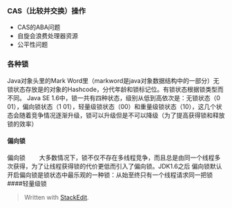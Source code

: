 ### CAS（比较并交换）操作
- CAS的ABA问题
- 自旋会浪费处理器资源
- 公平性问题

### 各种锁
Java对象头里的Mark Word里（markword是java对象数据结构中的一部分）无锁状态存放是的对象的Hashcode，分代年龄和锁标记位。有锁状态根据锁类型而不同。
Java SE 1.6中，锁一共有四种状态，级别从低到高依次是：无锁状态（0 01），偏向锁状态（1 01），轻量级锁状态（00）和重量级锁状态（10），这几个状态会随着竞争情况逐渐升级，锁可以升级但是不可以降级（为了提高获得锁和释放锁的效率）
#### 偏向锁
偏向锁
  大多数情况下，锁不仅不存在多线程竞争，而且总是由同一个线程多次获得，为了让线程获得锁的代价更低而引入了偏向锁。JDK1.6之后 偏向锁默认开启偏向锁是锁状态中最乐观的一种锁：从始至终只有一个线程请求同一把锁
####轻量级锁


> Written with [StackEdit](https://stackedit.io/).
<!--stackedit_data:
eyJoaXN0b3J5IjpbLTEyNDY1OTk5MzVdfQ==
-->